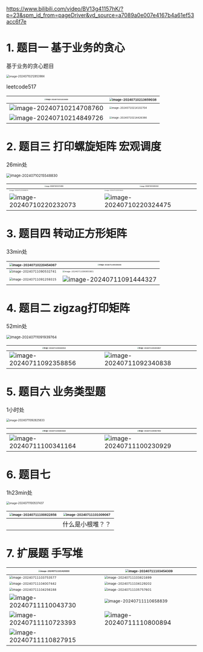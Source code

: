 https://www.bilibili.com/video/BV13g41157hK/?p=23&spm_id_from=pageDriver&vd_source=a7089a0e007e4167b4a61ef53acc6f7e

# 1. 题目一 基于业务的贪心

基于业务的贪心题目

<img src="算法相关图片/image-20240710212853984.png" alt="image-20240710212853984" style="zoom: 50%;" />

leetcode517 

| <img src="算法相关图片/image-20240710213215665.png" alt="image-20240710213215665" style="zoom: 25%;" /> | <img src="算法相关图片/image-20240710213659038.png" alt="image-20240710213659038" style="zoom:50%;" /> |
| ------------------------------------------------------------ | ------------------------------------------------------------ |
| ![image-20240710214708760](算法相关图片/image-20240710214708760.png) | <img src="算法相关图片/image-20240710214102704.png" alt="image-20240710214102704" style="zoom:40%;" /> |
| <img src="算法相关图片/image-20240710214849726.png" alt="image-20240710214849726"  /> | <img src="算法相关图片/image-20240710214426386.png" alt="image-20240710214426386" style="zoom:40%;" /> |

# 2. 题目三 打印螺旋矩阵 宏观调度

26min处

<img src="算法相关图片/image-20240710215548830.png" alt="image-20240710215548830" style="zoom:67%;" />

| <img src="算法相关图片/image-20240710215712826.png" alt="image-20240710215712826" style="zoom: 20%;" /> | <img src="算法相关图片/image-20240710215850143.png" alt="image-20240710215850143" style="zoom: 20%;" /> |
| ------------------------------------------------------------ | ------------------------------------------------------------ |
| <img src="算法相关图片/image-20240710215906876.png" alt="image-20240710215906876" style="zoom: 20%;" /> | <img src="算法相关图片/image-20240710220019441.png" alt="image-20240710220019441" style="zoom: 20%;" /> |
| ![image-20240710220232073](算法相关图片/image-20240710220232073.png) | <img src="算法相关图片/image-20240710220324475.png" alt="image-20240710220324475"  /> |

# 3. 题目四 转动正方形矩阵

33min处

| <img src="算法相关图片/image-20240710220454067.png" alt="image-20240710220454067" style="zoom: 50%;" /> | <img src="算法相关图片/image-20240711090258255.png" alt="image-20240711090258255" style="zoom: 25%;" /> |
| ------------------------------------------------------------ | ------------------------------------------------------------ |
| <img src="算法相关图片/image-20240711090532741.png" alt="image-20240711090532741" style="zoom: 50%;" /> | <img src="算法相关图片/image-20240711090855901.png" alt="image-20240711090855901" style="zoom: 33%;" /> |
| <img src="算法相关图片/image-20240711091259315.png" alt="image-20240711091259315" style="zoom:50%;" /> | ![image-20240711091444327](算法相关图片/image-20240711091444327.png) |

# 4. 题目二 zigzag打印矩阵

52min处

<img src="算法相关图片/image-20240711091939764.png" alt="image-20240711091939764" style="zoom:67%;" />

| <img src="算法相关图片/image-20240711092045916.png" alt="image-20240711092045916" style="zoom: 25%;" /> | <img src="算法相关图片/image-20240711092255857.png" alt="image-20240711092255857" style="zoom: 25%;" /> |
| ------------------------------------------------------------ | ------------------------------------------------------------ |
| ![image-20240711092358856](算法相关图片/image-20240711092358856.png) | ![image-20240711092340838](算法相关图片/image-20240711092340838.png) |

# 5. 题目六 业务类型题

1小时处

<img src="算法相关图片/image-20240711092625633.png" alt="image-20240711092625633" style="zoom: 50%;" />

| <img src="算法相关图片/image-20240711094933645.png" alt="image-20240711094933645" style="zoom: 25%;" /> | <img src="算法相关图片/image-20240711095957992.png" alt="image-20240711095957992" style="zoom: 25%;" /> |
| ------------------------------------------------------------ | ------------------------------------------------------------ |
| ![image-20240711100341164](算法相关图片/image-20240711100341164.png) | ![image-20240711100230929](算法相关图片/image-20240711100230929.png) |

# 6. 题目七

1h23min处

<img src="算法相关图片/image-20240711100537437.png" alt="image-20240711100537437" style="zoom:50%;" />

| <img src="算法相关图片/image-20240711100822856.png" alt="image-20240711100822856" style="zoom:50%;" /> | <img src="算法相关图片/image-20240711101009067.png" alt="image-20240711101009067" style="zoom:50%;" /> |
| ------------------------------------------------------------ | ------------------------------------------------------------ |
|                                                              | 什么是小根堆？？                                             |

# 7. 扩展题 手写堆

| <img src="算法相关图片/image-20240711101426000.png" alt="image-20240711101426000" style="zoom: 33%;" /> | <img src="算法相关图片/image-20240711103454309.png" alt="image-20240711103454309" style="zoom:50%;" /> |
| ------------------------------------------------------------ | ------------------------------------------------------------ |
| <img src="算法相关图片/image-20240711103753577.png" alt="image-20240711103753577" style="zoom:50%;" /> | <img src="算法相关图片/image-20240711103821699.png" alt="image-20240711103821699" style="zoom:50%;" /> |
| <img src="算法相关图片/image-20240711104007442.png" alt="image-20240711104007442" style="zoom:50%;" /> | <img src="算法相关图片/image-20240711104129202.png" alt="image-20240711104129202" style="zoom:50%;" /> |
| <img src="算法相关图片/image-20240711104256188.png" alt="image-20240711104256188" style="zoom: 50%;" /> | <img src="算法相关图片/image-20240711105757601.png" alt="image-20240711105757601" style="zoom:50%;" /> |
| ![image-20240711110043730](算法相关图片/image-20240711110043730.png) | <img src="算法相关图片/image-20240711110658839.png" alt="image-20240711110658839" style="zoom:67%;" /> |
| ![image-20240711110723393](算法相关图片/image-20240711110723393.png) | ![image-20240711110800894](算法相关图片/image-20240711110800894.png) |
| ![image-20240711110827915](算法相关图片/image-20240711110827915.png) |                                                              |